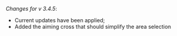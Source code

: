 _Changes for v 3.4.5_:
- Current updates have been applied;
- Added the aiming cross that should simplify the area selection
